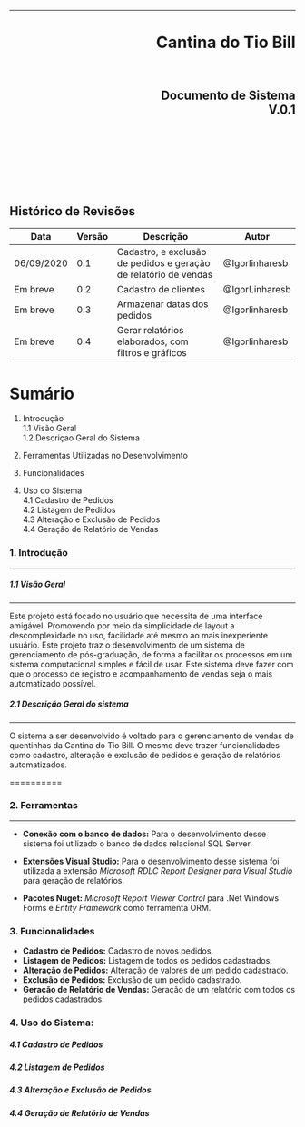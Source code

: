***
<h1 align="right" > Cantina do Tio Bill

<br>
<br>

<h2 align="right" >Documento de Sistema<br> V.0.1
<br>
<br>
<br>
<br>
<br>
<br>

Histórico de Revisões
---------------------

  |**Data**    | **Versão** |  **Descrição**                                                                        |    **Autor**   |
  |------------|------------| --------------------------------------------------------------------------------------|----------------|
  | 06/09/2020 | 0.1        | Cadastro, e exclusão de pedidos e geração de relatório de vendas                                                           | @Igorlinharesb |
  | Em breve   | 0.2        | Cadastro de clientes                                                             | @IgorLinharesb |
  | Em breve   | 0.3        | Armazenar datas dos pedidos                         | @Igorlinharesb |
  | Em breve | 0.4        | Gerar relatórios elaborados, com filtros e gráficos                                    | @Igorlinharesb |


Sumário
=======
 1. Introdução<br>
    1.1 Visão Geral<br>
    1.2 Descriçao Geral do Sistema<br>

 2. Ferramentas Utilizadas no Desenvolvimento<br>
 3. Funcionalidades<br>
 4. Uso do Sistema<br>
    4.1 Cadastro de Pedidos<br>
    4.2 Listagem de Pedidos<br>
    4.3 Alteração e Exclusão de Pedidos<br>
    4.4 Geração de Relatório de Vendas<br>
    
    
### 1. Introdução
-----------

##### 1.1 Visão Geral
-----------

<p> Este projeto está focado no usuário que necessita de uma interface amigável. Promovendo por meio da simplicidade de layout a descomplexidade no uso, facilidade até mesmo ao mais inexperiente usuário. Este projeto traz o
desenvolvimento de um sistema de gerenciamento de pós-graduação, de forma a
facilitar os processos em um sistema computacional simples e fácil de usar. Este sistema deve fazer com que o processo de registro e acompanhamento de vendas seja o mais automatizado possível. </p>

##### 2.1 Descrição Geral do sistema
-----------

<p></p>
<p>O sistema a ser desenvolvido é voltado para
o gerenciamento de vendas de quentinhas da Cantina do Tio Bill. O mesmo deve trazer funcionalidades como cadastro, alteração e exclusão de pedidos e geração de relatórios automatizados.</p>


==========
### 2. Ferramentas
------------

* **Conexão com o banco de dados:** Para o desenvolvimento desse sistema foi utilizado o banco de dados relacional SQL Server.

* **Extensões Visual Studio:** Para o desenvolvimento desse sistema foi utilizada a extensão *Microsoft RDLC Report Designer para Visual Studio* para geração de relatórios.

* **Pacotes Nuget:** *Microsoft Report Viewer Control* para .Net Windows Forms e *Entity Framework* como ferramenta ORM.

### 3. Funcionalidades

* **Cadastro de Pedidos:** Cadastro de novos pedidos.
* **Listagem de Pedidos:** Listagem de todos os pedidos cadastrados.
* **Alteração de Pedidos:** Alteração de valores de um pedido cadastrado.
* **Exclusão de Pedidos:** Exclusão de um pedido cadastrado.
* **Geração de Relatório de Vendas:** Geração de um relatório com todos os pedidos cadastrados.

### 4. Uso do Sistema:


  ##### 4.1 Cadastro de Pedidos


  ##### 4.2 Listagem de Pedidos


  ##### 4.3 Alteração e Exclusão de Pedidos


  ##### 4.4 Geração de Relatório de Vendas











